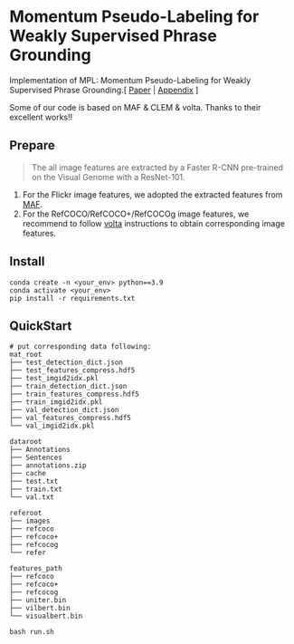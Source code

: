 # Momentum Pseudo-Labeling for Weakly Supervised Phrase Grounding
Implementation of MPL: Momentum Pseudo-Labeling for Weakly Supervised Phrase Grounding.[ [Paper](-) | [Appendix](assets/AAAI2025_MPL_appendix.pdf) ]

Some of our code is based on MAF & CLEM & volta. Thanks to their excellent works!!

## Prepare
> The all image features are extracted by a Faster R-CNN pre-trained on the Visual Genome with a ResNet-101.
1. For the Flickr image features, we adopted the extracted features from [MAF](https://github.com/qinzzz/Multimodal-Alignment-Framework).
2. For the RefCOCO/RefCOCO+/RefCOCOg image features, we recommend to follow [volta](https://github.com/e-bug/volta/blob/main/data/README.md) instructions to obtain corresponding image features.

## Install
``` shell
conda create -n <your_env> python==3.9
conda activate <your_env>
pip install -r requirements.txt
```
## QuickStart
```shell
# put corresponding data following:
mat_root
├── test_detection_dict.json
├── test_features_compress.hdf5
├── test_imgid2idx.pkl
├── train_detection_dict.json
├── train_features_compress.hdf5
├── train_imgid2idx.pkl
├── val_detection_dict.json
├── val_features_compress.hdf5
└── val_imgid2idx.pkl

dataroot
├── Annotations
├── Sentences
├── annotations.zip
├── cache
├── test.txt
├── train.txt
└── val.txt

referoot
├── images
├── refcoco
├── refcoco+
├── refcocog
└── refer

features_path
├── refcoco
├── refcoco+
├── refcocog
├── uniter.bin
├── vilbert.bin
└── visualbert.bin

bash run.sh
```